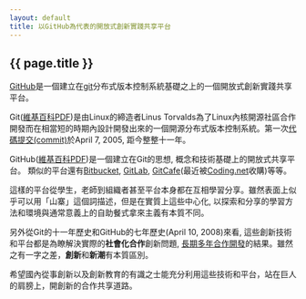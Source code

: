 ```yaml
---
layout: default
title: 以GitHub為代表的開放式創新實踐共享平台
---
```


## {{ page.title }}

[GitHub](https://github.com)是一個建立在[git](https://git-scm.com/book/zh/v2)分布式版本控制系統基礎之上的一個開放式創新實踐共享平台。 

Git([維基百科PDF](git.pdf))是由Linux的締造者Linus Torvalds為了Linux內核開源社區合作開發而在相當短的時期內設計開發出來的一個開源分布式版本控制系統。第一次[代碼提交(commit)](https://github.com/git/git/commit/e83c5163316f89bfbde7d9ab23ca2e25604af290)於April 7, 2005, 距今整整十一年。

GitHub([維基百科PDF](GitHub.pdf))是一個建立在Git的思想, 概念和技術基礎上的開放式共享平台。
類似的平台還有[Bitbucket](https://bitbucket.org/), [GitLab](https://about.gitlab.com/), [GitCafe](https://gitcafe.com/)(最近被[Coding.net](https://coding.net/)收購)等等。

這樣的平台從學生，老師到組織者甚至平台本身都在互相學習分享。雖然表面上似乎可以用「山寨」這個詞描述，但是在實質上這些中心化, 以探索和分享的學習方法和環境與通常意義上的自助餐式拿來主義有本質不同。

另外從Git的十一年歷史和GitHub的七年歷史(April 10, 2008)來看, 這些創新技術和平台都是為瞭解決實際的**社會化合作**創新問題, [長期多年合作開發](https://github.com/git/git/graphs/contributors)的結果。雖然之有一字之差，**創新**和**新潮**有本質區別。

希望國內從事創新以及創新教育的有識之士能充分利用這些技術和平台，站在巨人的肩膀上，開創新的合作共享道路。
